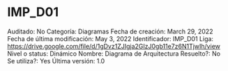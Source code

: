# IMP_D01

Auditado: No
Categoría: Diagramas
Fecha de creación: March 29, 2022
Fecha de última modificación: May 3, 2022
Identificador: IMP_D01
Liga: https://drive.google.com/file/d/1gDvz1ZJIgja2GIzJ0gb11e7z6N1TjwIh/view
Nivel o status: Dinámico
Nombre: Diagrama de Arquitectura
Resuelto?: No
Se utiliza?: Yes
Última versión: 1.0